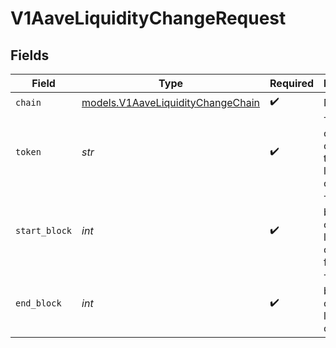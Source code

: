 # V1AaveLiquidityChangeRequest


## Fields

| Field                                                                        | Type                                                                         | Required                                                                     | Description                                                                  | Example                                                                      |
| ---------------------------------------------------------------------------- | ---------------------------------------------------------------------------- | ---------------------------------------------------------------------------- | ---------------------------------------------------------------------------- | ---------------------------------------------------------------------------- |
| `chain`                                                                      | [models.V1AaveLiquidityChangeChain](../models/v1aaveliquiditychangechain.md) | :heavy_check_mark:                                                           | N/A                                                                          |                                                                              |
| `token`                                                                      | *str*                                                                        | :heavy_check_mark:                                                           | The symbol or address of the asset to get liquidity change for..             | USDC                                                                         |
| `start_block`                                                                | *int*                                                                        | :heavy_check_mark:                                                           | The start block to calculate liquidity change from.                          |                                                                              |
| `end_block`                                                                  | *int*                                                                        | :heavy_check_mark:                                                           | The end block to calculate liquidity change to.                              |                                                                              |